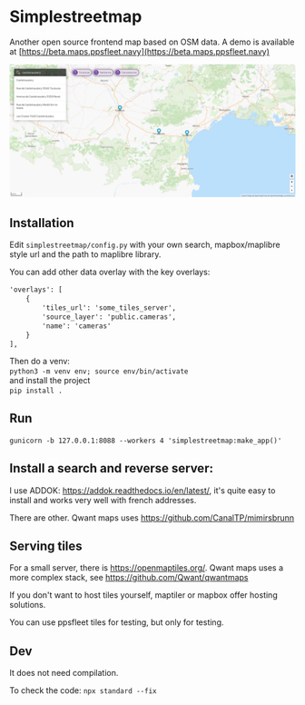 # Simplestreetmap

Another open source frontend map based on OSM data. A demo is available at [https://beta.maps.ppsfleet.navy](https://beta.maps.ppsfleet.navy)

![screenshot](./simplestreetmap/static/images/screenshot.png)

## Installation

Edit `simplestreetmap/config.py` with your own search, mapbox/maplibre style url and the path to maplibre library.

You can add other data overlay with the key overlays:

```
'overlays': [
    {
        'tiles_url': 'some_tiles_server',
        'source_layer': 'public.cameras',
        'name': 'cameras'
    }
],
```

Then do a venv:  
`python3 -m venv env; source env/bin/activate`   
and install the project  
`pip install .`

## Run

```
gunicorn -b 127.0.0.1:8088 --workers 4 'simplestreetmap:make_app()'
``` 

## Install a search and reverse server:

I use ADDOK: https://addok.readthedocs.io/en/latest/, it's quite easy to install and works very well with french addresses.

There are other. Qwant maps uses https://github.com/CanalTP/mimirsbrunn

## Serving tiles

For a small server, there is https://openmaptiles.org/. Qwant maps uses a more complex stack, see https://github.com/Qwant/qwantmaps

If you don't want to host tiles yourself, maptiler or mapbox offer hosting solutions.

You can use ppsfleet tiles for testing, but only for testing.


## Dev

It does not need compilation.

To check the code: `npx standard --fix`
